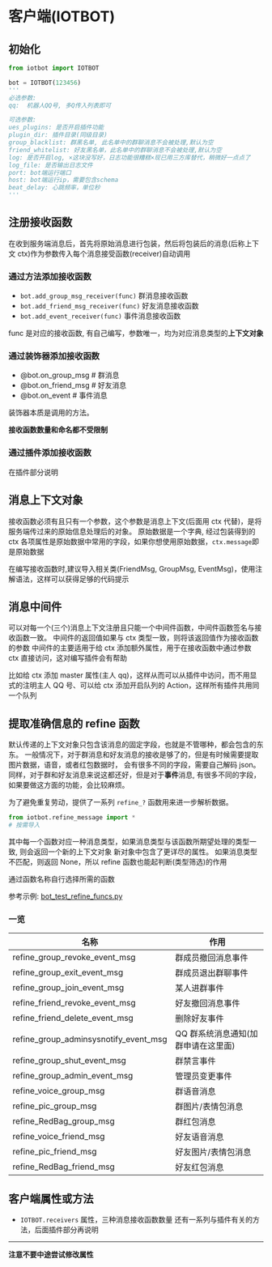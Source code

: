 # 客户端(IOTBOT)

## 初始化

```python
from iotbot import IOTBOT

bot = IOTBOT(123456)
'''
必选参数:
qq:  机器人QQ号, 多Q传入列表即可

可选参数:
ues_plugins: 是否开启插件功能
plugin_dir: 插件目录(同级目录)
group_blacklist: 群黑名单, 此名单中的群聊消息不会被处理,默认为空
friend_whitelist: 好友黑名单，此名单中的群聊消息不会被处理,默认为空
log: 是否开启log, ×这块没写好，日志功能很糟糕×现已用三方库替代，稍微好一点点了
log_file: 是否输出日志文件
port: bot端运行端口
host: bot端运行ip，需要包含schema
beat_delay: 心跳频率，单位秒
'''
```

## 注册接收函数

在收到服务端消息后，首先将原始消息进行包装，然后将包装后的消息(后称上下文 ctx)作为参数传入每个消息接受函数(receiver)自动调用

### 通过方法添加接收函数

- `bot.add_group_msg_receiver(func)` 群消息接收函数
- `bot.add_friend_msg_receiver(func)` 好友消息接收函数
- `bot.add_event_receiver(func)` 事件消息接收函数

func 是对应的接收函数, 有自己编写，参数唯一，均为对应消息类型的**上下文对象**

### 通过装饰器添加接收函数

- @bot.on_group_msg # 群消息
- @bot.on_friend_msg # 好友消息
- @bot.on_event # 事件消息

装饰器本质是调用的方法。

**接收函数数量和命名都不受限制**

### 通过插件添加接收函数

在插件部分说明

## 消息上下文对象

接收函数必须有且只有一个参数，这个参数是消息上下文(后面用 ctx 代替)，是将服务端传过来的原始信息处理后的对象。
原始数据是一个字典, 经过包装得到的 ctx 各项属性是原始数据中常用的字段，如果你想使用原始数据，`ctx.message`即
是原始数据

在编写接收函数时,建议导入相关类(FriendMsg, GroupMsg, EventMsg)，使用注解语法，这样可以获得足够的代码提示

## 消息中间件

可以对每一个(三个)消息上下文注册且只能一个中间件函数，中间件函数签名与接收函数一致。
中间件的返回值如果与 ctx 类型一致，则将该返回值作为接收函数的参数
中间件的主要适用于给 ctx 添加额外属性，用于在接收函数中通过参数 ctx 直接访问，这对编写插件会有帮助

比如给 ctx 添加 master 属性(主人 qq)，这样从而可以从插件中访问，而不用显式的注明主人 QQ 号、可以给 ctx 添加开启队列的 Action，这样所有插件共用同一个队列

## 提取准确信息的 refine 函数

默认传递的上下文对象只包含该消息的固定字段，也就是不管哪种，都会包含的东东。
一般情况下，对于群消息和好友消息的接收是够了的，但是有时候需要提取图片数据，语音，或者红包数据时，
会有很多不同的字段，需要自己解码 json。同样，对于群和好友消息来说这都还好，但是对于**事件**消息,
有很多不同的字段，如果要做这方面的功能，会比较麻烦。

为了避免重复劳动，提供了一系列 `refine_?` 函数用来进一步解析数据。

```python
from iotbot.refine_message import *
# 按需导入
```

其中每一个函数对应一种消息类型，如果消息类型与该函数所期望处理的类型一致, 则会返回一个新的上下文对象
新对象中包含了更详尽的属性。
如果消息类型不匹配，则返回 None，所以 refine 函数也能起判断(类型筛选)的作用

通过函数名称自行选择所需的函数

参考示例: [bot_test_refine_funcs.py](https://github.com/XiyaoWong/python-iotbot/blob/master/sample/plugins/bot_test_refine_funcs.py)

### 一览

| 名称                                  | 作用                                |
| ------------------------------------- | ----------------------------------- |
| refine_group_revoke_event_msg         | 群成员撤回消息事件                  |
| refine_group_exit_event_msg           | 群成员退出群聊事件                  |
| refine_group_join_event_msg           | 某人进群事件                        |
| refine_friend_revoke_event_msg        | 好友撤回消息事件                    |
| refine_friend_delete_event_msg        | 删除好友事件                        |
| refine_group_adminsysnotify_event_msg | QQ 群系统消息通知(加群申请在这里面) |
| refine_group_shut_event_msg           | 群禁言事件                          |
| refine_group_admin_event_msg          | 管理员变更事件                      |
| refine_voice_group_msg                | 群语音消息                          |
| refine_pic_group_msg                  | 群图片/表情包消息                   |
| refine_RedBag_group_msg               | 群红包消息                          |
| refine_voice_friend_msg               | 好友语音消息                        |
| refine_pic_friend_msg                 | 好友图片/表情包消息                 |
| refine_RedBag_friend_msg              | 好友红包消息                        |

## 客户端属性或方法

- `IOTBOT.receivers` 属性，三种消息接收函数数量
  还有一系列与插件有关的方法，后面插件部分再说明

---

**注意不要中途尝试修改属性**
